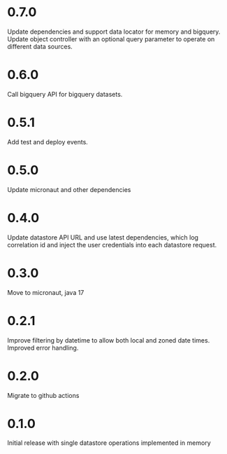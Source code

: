 # 0.7.0

Update dependencies and support data locator for memory and bigquery. 
Update object controller with an optional query parameter to operate on different data sources.

# 0.6.0

Call bigquery API for bigquery datasets.

# 0.5.1

Add test and deploy events.

# 0.5.0

Update micronaut and other dependencies

# 0.4.0

Update datastore API URL and use latest dependencies, which log correlation id and 
inject the user credentials into each datastore request.

# 0.3.0

Move to micronaut, java 17

# 0.2.1

Improve filtering by datetime to allow both local and zoned date times. Improved error handling.

# 0.2.0

Migrate to github actions

# 0.1.0

Initial release with single datastore operations implemented in memory
